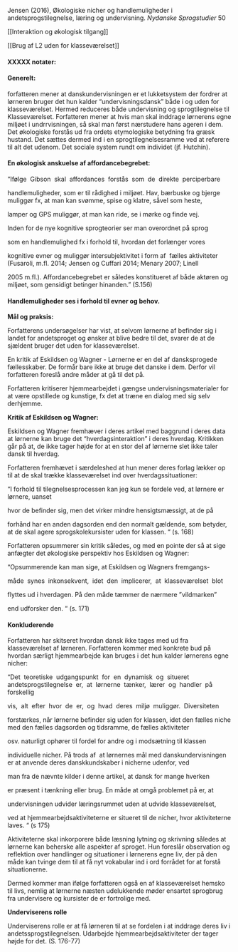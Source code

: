 Jensen (2016), Økologiske nicher og handlemuligheder i andetsprogstilegnelse, læring og undervisning. _Nydanske Sprogstudier_ 50

[[Interaktion og økologisk tilgang]]

[[Brug af L2 uden for klasseværelset]]


#### XXXXX notater:

#### Generelt: 
forfatteren mener at danskundervisningen er et lukketsystem der fordrer at lørneren bruger det hun kalder “undervisningsdansk” både i og uden for klasseværelset. Hermed reduceres både undervisning og sprogtilegnelse til Klasseværelset. Forfatteren mener at hvis man skal inddrage lørnerens egne miljøet i undrrvisningen, så skal man først nærstudere hans ageren i dem. Det økologiske forstås ud fra ordets etymologiske betydning fra græsk hustand. Det sættes dermed ind i en sprogtilegnelsesramme ved at referere til alt det udenom. Det sociale system rundt om individet (jf. Hutchin). 

  

#### En økologisk anskuelse af affordancebegrebet: 

  

“Ifølge  Gibson  skal  affordances  forstås  som  de  direkte  perciperbare 

handlemuligheder, som er til rådighed i miljøet. Hav, bærbuske og bjerge muliggør fx, at man kan svømme, spise og klatre, såvel som heste, 

lamper og GPS muliggør, at man kan ride, se i mørke og finde vej. 

Inden for de nye kognitive sprogteorier ser man overordnet på sprog 

som en handlemulighed fx i forhold til, hvordan det forlænger vores 

kognitive evner og muliggør intersubjektivitet i form af  fælles aktiviteter (Fusaroli, m.fl. 2014; Jensen og Cuffari 2014; Menary 2007; Linell 

2005 m.fl.). Affordancebegrebet er således konstitueret af både aktøren og miljøet, som gensidigt betinger hinanden.” (S.156)

  

#### Handlemuligheder ses i forhold til evner og behov. 

  

**Mål og praksis:**

Forfatterens undersøgelser har vist, at selvom lørnerne af befinder sig i landet for andetsproget og ønsker at blive bedre til det, svarer de at de sjældent bruger det uden for klasseværelset. 

En kritik af Eskildsen og Wagner - Lørnerne er en del af dansksprogede fællesskaber. De formår bare ikke at bruge det danske i dem. Derfor vil forfatteren foreslå andre måder at gå til det på. 

Forfatteren kritiserer hjemmearbejdet i gængse undervisningsmaterialer for at være opstillede og kunstige, fx det at træne en dialog med sig selv derhjemme. 

  

**Kritik af Eskildsen og Wagner:** 

Eskildsen og Wagner fremhæver i deres artikel med baggrund i deres data at lørnerne kan bruge det “hverdagsinteraktion” i deres hverdag. Kritikken går på at, de ikke tager højde for at en stor del af lørnerne slet ikke taler dansk til hverdag. 

Forfatteren fremhævet i særdeleshed at hun mener deres forlag lækker op til at de skal trække klasseværelset ind over hverdagssituationer: 

“I forhold til tilegnelsesprocessen kan jeg kun se fordele ved, at lørnere er lørnere, uanset 

hvor de befinder sig, men det virker mindre hensigtsmæssigt, at de på 

forhånd har en anden dagsorden end den normalt gældende, som betyder, at de skal agere sprogskolekursister uden for klassen. “ (s. 168) 

  

Forfatteren opsummerer sin kritik således, og med en pointe der så at sige anfægter det økologiske perspektiv hos Eskildsen og Wagner: 

“Opsummerende kan man sige, at Eskildsen og Wagners fremgangs-

måde  synes  inkonsekvent,  idet  den  implicerer,  at  klasseværelset  blot 

flyttes ud i hverdagen. På den måde tæmmer de nærmere ”vildmarken” 

end udforsker den. “ (s. 171) 

  

#### Konkluderende 

Forfatteren har skitseret hvordan dansk ikke tages med ud fra klasseværelset af lørneren. Forfatteren kommer med konkrete bud på hvordan særligt hjemmearbejde kan bruges i det hun kalder lørnerens egne nicher: 

  

“Det  teoretiske  udgangspunkt  for  en  dynamisk  og  situeret  andetsprogstilegnelse  er,  at  lørnerne  tænker,  lærer  og  handler  på  forskellig 

vis,  alt  efter  hvor  de  er,  og  hvad  deres  miljø  muliggør.  Diversiteten 

forstærkes, når lørnerne befinder sig uden for klassen, idet den fælles niche med den fælles dagsorden og tidsramme, de fælles aktiviteter 

osv. naturligt ophører til fordel for andre og i modsætning til klassen 

individuelle nicher. På trods af  at lørnernes mål med danskundervisningen er at anvende deres danskkundskaber i nicherne udenfor, ved 

man fra de nævnte kilder i denne artikel, at dansk for mange hverken 

er præsent i tænkning eller brug. En måde at omgå problemet på er, at 

undervisningen udvider læringsrummet uden at udvide klasseværelset, 

ved at hjemmearbejdsaktiviteterne er situeret til de nicher, hvor aktiviteterne laves. “ (s 175) 

  

Aktiviteterne skal inkorporere både læsning lytning og skrivning således at lørnerne kan beherske alle aspekter af sproget. Hun foreslår observation og reflektion over handlinger og situationer i lørnerens egne liv, der på den måde kan tvinge dem til at få nyt vokabular ind i ord forrådet for at forstå situationerne. 

Dermed kommer man ifølge forfatteren også en af klasseværelset hemsko til livs, nemlig at lørnerne næsten udelukkende møder ensartet sprogbrug fra undervisere og kursister de er fortrolige med. 

  

**Underviserens rolle** 

Underviserens rolle er at få lørneren til at se fordelen i at inddrage deres liv i andetssprogstilegnelsen. Udarbejde hjemmearbejdsaktiviteter der tager højde for det. (S. 176-77)